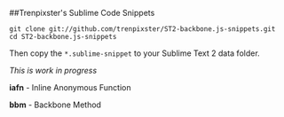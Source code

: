 ##Trenpixster's Sublime Code Snippets

```
git clone git://github.com/trenpixster/ST2-backbone.js-snippets.git
cd ST2-backbone.js-snippets
```
Then copy the `*.sublime-snippet` to your Sublime Text 2 data folder.

_This is work in progress_

__iafn__ - Inline Anonymous Function

__bbm__ - Backbone Method
